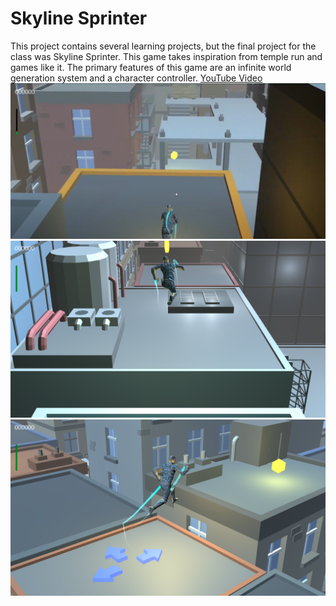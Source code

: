 # Skyline Sprinter
This project contains several learning projects, but the final project for the class was Skyline Sprinter. This game takes inspiration from temple run and games like it. The primary features of this game are an infinite world generation system and a character controller.
[YouTube Video](https://youtu.be/WMQbOF3VzS0)
![Screenshot](/Images/screenshot_1.png)
![Screenshot](/Images/leap.png)
![Screenshot](/Images/turn.png)
